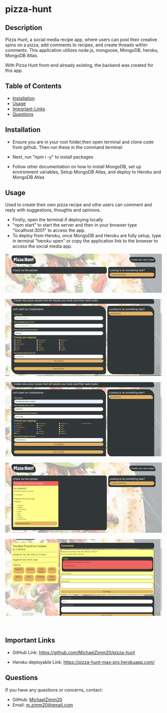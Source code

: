 # pizza-hunt

## Description
 Pizza Hunt, a social media recipe app, where users can post their creative spins on a pizza, add comments to recipes, and create threads within comments. This application utilizes node.js, mongoose, MongoDB, heroku, MongoDB Atlas. 
 
 With Pizza Hunt front-end already existing, the backend was created for this app.


## Table of Contents 
  * [Installation](#installation)
  * [Usage](#usage)
  * [Important-Links](#Important-Links)
  * [Questions](#questions)

  ## Installation
  * Ensure you are in your root folder,then open terminal and clone code from github. Then run these in the command terminal:

  * Next, run "npm i -y" to install packages 
  * Follow other documentation on how to install MongoDB, set up environment variables, Setup MongoDB Atlas, and deploy to Heroku and MongoDB Atlas

   ## Usage 
  Used to create their own pizza recipe and othe users can comment and reply with suggestions, thoughts and opinions. 
  * Firstly, open the terminal if deploying locally
  * "npm start" to start the server and then in your browser type "localhost:3001" to access the app.
  * To deploy from Heroku, once MongoDB and Heroku are fully setup, type in terminal "heroku open" or copy the application link to the browser to access the social media app. 



![Pizza Hunt Screenshot](assets/images/Picture1.png)
 <br/><br/>
![Pizza Hunt Screenshot](assets/images/Picture2.png)
 <br/><br/>
 ![Pizza Hunt Screenshot](assets/images/Picture3.png)
 <br/><br/>
 ![Pizza Hunt Screenshot](assets/images/Picture4.png)
 <br/><br/>
  ![Pizza Hunt Screenshot](assets/images/Picture5.png)
 <br/><br/><br/>


 ## Important Links 
* GitHub Link: https://github.com/MichaelZimm20/pizza-hunt

* Heroku deployable Link: https://pizza-hunt-max-pro.herokuapp.com/

## Questions 
  If you have any questions or concerns, contact:
  * GitHub: [MichaelZimm20](https://github.com/MichaelZimm20)
  * Email: [m.zimm20@gmail.com](mailto:m.zimm20@gmail.com)